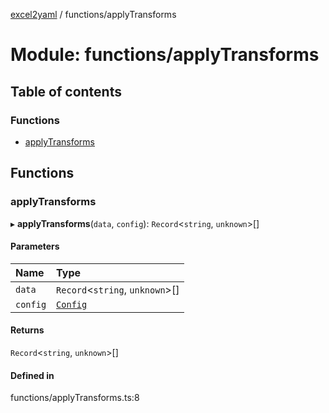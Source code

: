 [excel2yaml](../README.md) / functions/applyTransforms

# Module: functions/applyTransforms

## Table of contents

### Functions

- [applyTransforms](functions_applyTransforms.md#applytransforms)

## Functions

### applyTransforms

▸ **applyTransforms**(`data`, `config`): `Record`\<`string`, `unknown`\>[]

#### Parameters

| Name | Type |
| :------ | :------ |
| `data` | `Record`\<`string`, `unknown`\>[] |
| `config` | [`Config`](../interfaces/interfaces_Config.Config.md) |

#### Returns

`Record`\<`string`, `unknown`\>[]

#### Defined in

functions/applyTransforms.ts:8
